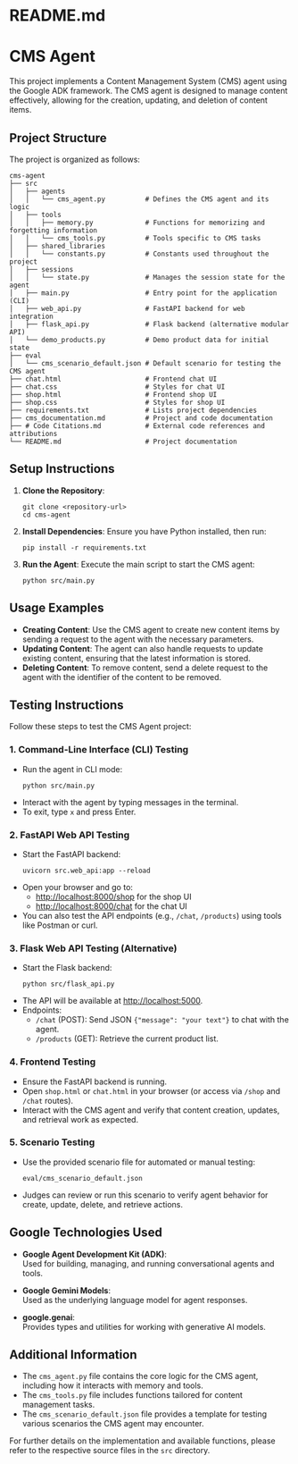 # README.md

# CMS Agent

This project implements a Content Management System (CMS) agent using the Google ADK framework. The CMS agent is designed to manage content effectively, allowing for the creation, updating, and deletion of content items.

## Project Structure

The project is organized as follows:

```
cms-agent
├── src
│   ├── agents
│   │   └── cms_agent.py          # Defines the CMS agent and its logic
│   ├── tools
│   │   ├── memory.py             # Functions for memorizing and forgetting information
│   │   └── cms_tools.py          # Tools specific to CMS tasks
│   ├── shared_libraries
│   │   └── constants.py          # Constants used throughout the project
│   ├── sessions
│   │   └── state.py              # Manages the session state for the agent
│   ├── main.py                   # Entry point for the application (CLI)
│   ├── web_api.py                # FastAPI backend for web integration
│   ├── flask_api.py              # Flask backend (alternative modular API)
│   └── demo_products.py          # Demo product data for initial state
├── eval
│   └── cms_scenario_default.json # Default scenario for testing the CMS agent
├── chat.html                     # Frontend chat UI
├── chat.css                      # Styles for chat UI
├── shop.html                     # Frontend shop UI
├── shop.css                      # Styles for shop UI
├── requirements.txt              # Lists project dependencies
├── cms_documentation.md          # Project and code documentation
├── # Code Citations.md           # External code references and attributions
└── README.md                     # Project documentation
```

## Setup Instructions

1. **Clone the Repository**: 
   ```
   git clone <repository-url>
   cd cms-agent
   ```

2. **Install Dependencies**: 
   Ensure you have Python installed, then run:
   ```
   pip install -r requirements.txt
   ```

3. **Run the Agent**: 
   Execute the main script to start the CMS agent:
   ```
   python src/main.py
   ```

## Usage Examples

- **Creating Content**: Use the CMS agent to create new content items by sending a request to the agent with the necessary parameters.
- **Updating Content**: The agent can also handle requests to update existing content, ensuring that the latest information is stored.
- **Deleting Content**: To remove content, send a delete request to the agent with the identifier of the content to be removed.

## Testing Instructions

Follow these steps to test the CMS Agent project:

### 1. Command-Line Interface (CLI) Testing

- Run the agent in CLI mode:
  ```
  python src/main.py
  ```
- Interact with the agent by typing messages in the terminal.
- To exit, type `x` and press Enter.

### 2. FastAPI Web API Testing

- Start the FastAPI backend:
  ```
  uvicorn src.web_api:app --reload
  ```
- Open your browser and go to:
  - [http://localhost:8000/shop](http://localhost:8000/shop) for the shop UI
  - [http://localhost:8000/chat](http://localhost:8000/chat) for the chat UI
- You can also test the API endpoints (e.g., `/chat`, `/products`) using tools like Postman or curl.

### 3. Flask Web API Testing (Alternative)

- Start the Flask backend:
  ```
  python src/flask_api.py
  ```
- The API will be available at [http://localhost:5000](http://localhost:5000).
- Endpoints:
  - `/chat` (POST): Send JSON `{"message": "your text"}` to chat with the agent.
  - `/products` (GET): Retrieve the current product list.

### 4. Frontend Testing

- Ensure the FastAPI backend is running.
- Open `shop.html` or `chat.html` in your browser (or access via `/shop` and `/chat` routes).
- Interact with the CMS agent and verify that content creation, updates, and retrieval work as expected.

### 5. Scenario Testing

- Use the provided scenario file for automated or manual testing:
  ```
  eval/cms_scenario_default.json
  ```
- Judges can review or run this scenario to verify agent behavior for create, update, delete, and retrieve actions.

## Google Technologies Used

- **Google Agent Development Kit (ADK)**:  
  Used for building, managing, and running conversational agents and tools.

- **Google Gemini Models**:  
  Used as the underlying language model for agent responses.

- **google.genai**:  
  Provides types and utilities for working with generative AI models.

## Additional Information

- The `cms_agent.py` file contains the core logic for the CMS agent, including how it interacts with memory and tools.
- The `cms_tools.py` file includes functions tailored for content management tasks.
- The `cms_scenario_default.json` file provides a template for testing various scenarios the CMS agent may encounter.

For further details on the implementation and available functions, please refer to the respective source files in the `src` directory.